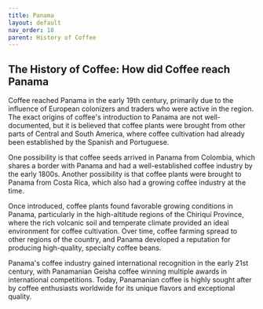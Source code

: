 ```yaml
---
title: Panama
layout: default
nav_order: 18
parent: History of Coffee
---
```


## The History of Coffee: How did Coffee reach Panama
Coffee reached Panama in the early 19th century, primarily due to the influence of European colonizers and traders who were active in the region. The exact origins of coffee's introduction to Panama are not well-documented, but it is believed that coffee plants were brought from other parts of Central and South America, where coffee cultivation had already been established by the Spanish and Portuguese.

One possibility is that coffee seeds arrived in Panama from Colombia, which shares a border with Panama and had a well-established coffee industry by the early 1800s. Another possibility is that coffee plants were brought to Panama from Costa Rica, which also had a growing coffee industry at the time.

Once introduced, coffee plants found favorable growing conditions in Panama, particularly in the high-altitude regions of the Chiriquí Province, where the rich volcanic soil and temperate climate provided an ideal environment for coffee cultivation. Over time, coffee farming spread to other regions of the country, and Panama developed a reputation for producing high-quality, specialty coffee beans.

Panama's coffee industry gained international recognition in the early 21st century, with Panamanian Geisha coffee winning multiple awards in international competitions. Today, Panamanian coffee is highly sought after by coffee enthusiasts worldwide for its unique flavors and exceptional quality.


